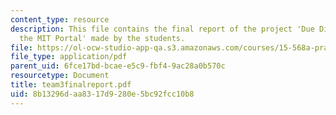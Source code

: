 ```yaml
---
content_type: resource
description: This file contains the final report of the project 'Due Diligence for
  the MIT Portal' made by the students.
file: https://ol-ocw-studio-app-qa.s3.amazonaws.com/courses/15-568a-practical-information-technology-management-spring-2005/8b13296daa8317d9280e5bc92fcc10b8_team3finalreport.pdf
file_type: application/pdf
parent_uid: 6fce17bd-bcae-e5c9-fbf4-9ac28a0b570c
resourcetype: Document
title: team3finalreport.pdf
uid: 8b13296d-aa83-17d9-280e-5bc92fcc10b8
---
```

